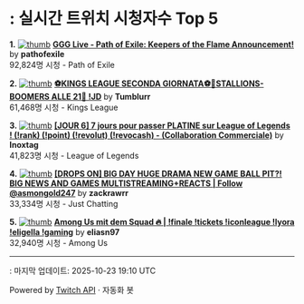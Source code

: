 # : 실시간 트위치 시청자수 Top 5

**1.** [![thumb](https://static-cdn.jtvnw.net/previews-ttv/live_user_pathofexile-320x180.jpg)](https://twitch.tv/pathofexile)
**[GGG Live - Path of Exile: Keepers of the Flame Announcement!](https://twitch.tv/pathofexile)** by **pathofexile**<br>92,824명 시청  - Path of Exile

**2.** [![thumb](https://static-cdn.jtvnw.net/previews-ttv/live_user_tumblurr-320x180.jpg)](https://twitch.tv/Tumblurr)
**[⚽KINGS LEAGUE SECONDA GIORNATA⚽🐎STALLIONS-BOOMERS ALLE 21🐎 !JD](https://twitch.tv/Tumblurr)** by **Tumblurr**<br>61,468명 시청  - Kings League

**3.** [![thumb](https://static-cdn.jtvnw.net/previews-ttv/live_user_inoxtag-320x180.jpg)](https://twitch.tv/Inoxtag)
**[[JOUR 6] 7 jours pour passer PLATINE sur League of Legends ! (!rank) (!point) (!revolut) (!revocash) - (Collaboration Commerciale)](https://twitch.tv/Inoxtag)** by **Inoxtag**<br>41,823명 시청  - League of Legends

**4.** [![thumb](https://static-cdn.jtvnw.net/previews-ttv/live_user_zackrawrr-320x180.jpg)](https://twitch.tv/zackrawrr)
**[[DROPS ON] BIG DAY HUGE DRAMA NEW GAME BALL PIT?! BIG NEWS AND GAMES MULTISTREAMING+REACTS | Follow  @asmongold247](https://twitch.tv/zackrawrr)** by **zackrawrr**<br>33,334명 시청  - Just Chatting

**5.** [![thumb](https://static-cdn.jtvnw.net/previews-ttv/live_user_eliasn97-320x180.jpg)](https://twitch.tv/eliasn97)
**[Among Us mit dem Squad 🔥 | !finale !tickets !iconleague !lyora !eligella !gaming](https://twitch.tv/eliasn97)** by **eliasn97**<br>32,940명 시청  - Among Us


---
: 마지막 업데이트: 2025-10-23 19:10 UTC

Powered by [Twitch API](https://dev.twitch.tv/docs/api/reference) · 자동화 봇